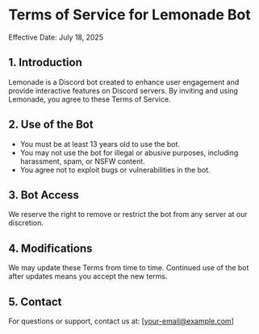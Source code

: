 # Terms of Service for Lemonade Bot

Effective Date: July 18, 2025

## 1. Introduction
Lemonade is a Discord bot created to enhance user engagement and provide interactive features on Discord servers. By inviting and using Lemonade, you agree to these Terms of Service.

## 2. Use of the Bot
- You must be at least 13 years old to use the bot.
- You may not use the bot for illegal or abusive purposes, including harassment, spam, or NSFW content.
- You agree not to exploit bugs or vulnerabilities in the bot.

## 3. Bot Access
We reserve the right to remove or restrict the bot from any server at our discretion.

## 4. Modifications
We may update these Terms from time to time. Continued use of the bot after updates means you accept the new terms.

## 5. Contact
For questions or support, contact us at: [your-email@example.com]
